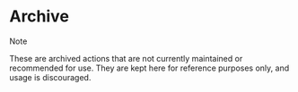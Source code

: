  # Archive

> [!NOTE]
> These are archived actions that are not currently maintained or recommended for use. They are kept here for reference purposes only, and usage is discouraged.
